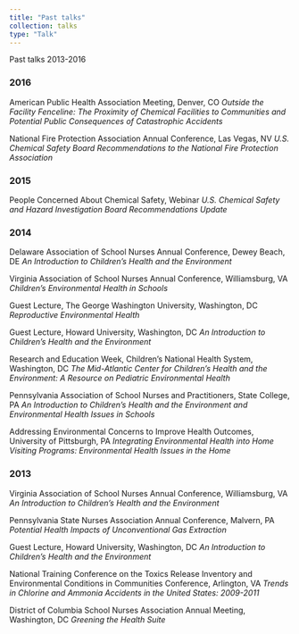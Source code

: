 ```yaml
---
title: "Past talks"
collection: talks
type: "Talk"
---
```


Past talks 2013-2016

### 2016
American Public Health Association Meeting, Denver, CO
*Outside the Facility Fenceline: The Proximity of Chemical Facilities to Communities and Potential Public Consequences of Catastrophic Accidents*

National Fire Protection Association Annual Conference, Las Vegas, NV
*U.S. Chemical Safety Board Recommendations to the National Fire Protection Association*

### 2015	
People Concerned About Chemical Safety, Webinar 
*U.S. Chemical Safety and Hazard Investigation Board Recommendations Update*

### 2014	
Delaware Association of School Nurses Annual Conference, Dewey Beach, DE
*An Introduction to Children’s Health and the Environment*

Virginia Association of School Nurses Annual Conference, Williamsburg, VA
*Children’s Environmental Health in Schools*

Guest Lecture, The George Washington University, Washington, DC 
*Reproductive Environmental Health*

Guest Lecture, Howard University, Washington, DC
*An Introduction to Children’s Health and the Environment*

Research and Education Week, Children’s National Health System, Washington, DC
*The Mid-Atlantic Center for Children’s Health and the Environment: A Resource on Pediatric Environmental Health*

Pennsylvania Association of School Nurses and Practitioners, State College, PA
*An Introduction to Children’s Health and the Environment and Environmental Health Issues in Schools*

Addressing Environmental Concerns to Improve Health Outcomes, University of Pittsburgh, PA
*Integrating Environmental Health into Home Visiting Programs: Environmental Health Issues in the Home*

### 2013	
Virginia Association of School Nurses Annual Conference, Williamsburg, VA
*An Introduction to Children’s Health and the Environment*

Pennsylvania State Nurses Association Annual Conference, Malvern, PA
*Potential Health Impacts of Unconventional Gas Extraction*

Guest Lecture, Howard University, Washington, DC
*An Introduction to Children’s Health and the Environment*

National Training Conference on the Toxics Release Inventory and Environmental Conditions in Communities Conference, Arlington, VA
*Trends in Chlorine and Ammonia Accidents in the United States: 2009-2011*

District of Columbia School Nurses Association Annual Meeting, Washington, DC
*Greening the Health Suite*
